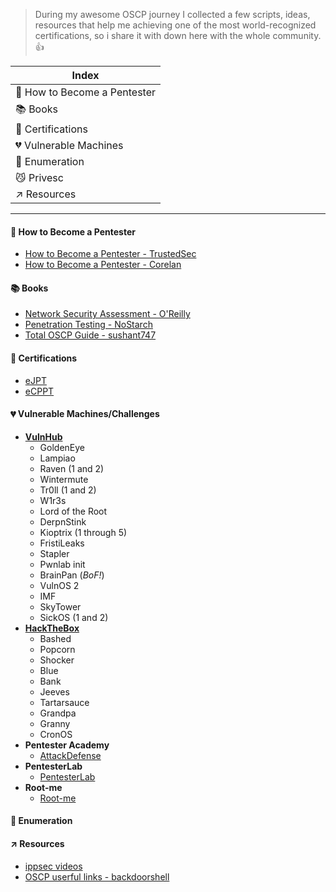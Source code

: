 > During my awesome OSCP journey I collected a few scripts, ideas, resources that help me achieving one of the most world-recognized certifications, so i share it with down here with the whole community. :thumbsup:



|Index|
|------------|
|:book: How to Become a Pentester |
|:books: Books|
|:page_facing_up: Certifications|
|:broken_heart: Vulnerable Machines|
|:pencil: Enumeration|
|:smirk_cat: Privesc|
|:arrow_upper_right: Resources|

----- 
#### :book: How to Become a Pentester
* [How to Become a Pentester - TrustedSec](https://www.trustedsec.com/2018/09/become-a-pentester)
* [How to Become a Pentester - Corelan](https://www.corelan.be/index.php/2015/10/13/how-to-become-a-pentester/)


#### :books: Books
* [Network Security Assessment - O'Reilly](https://www.oreilly.com/library/view/network-security-assessment/9781491911044/)
* [Penetration Testing - NoStarch](https://nostarch.com/pentesting)
* [Total OSCP Guide - sushant747](https://sushant747.gitbooks.io/total-oscp-guide/content/bash-scripting.html)

#### :page_facing_up: Certifications
* [eJPT](https://www.elearnsecurity.com/course/penetration_testing_student/)
* [eCPPT](https://www.elearnsecurity.com/course/penetration_testing/)

#### :broken_heart: Vulnerable Machines/Challenges
* **[VulnHub](https://www.vulnhub.com)**
  * GoldenEye
  * Lampiao
  * Raven (1 and 2)
  * Wintermute
  * Tr0ll (1 and 2)
  * W1r3s
  * Lord of the Root
  * DerpnStink
  * Kioptrix (1 through 5)
  * FristiLeaks
  * Stapler
  * Pwnlab init
  * BrainPan (_BoF!_)
  * VulnOS 2
  * IMF
  * SkyTower
  * SickOS (1 and 2)
* **[HackTheBox](https://www.hackthebox.eu)**
  * Bashed
  * Popcorn
  * Shocker
  * Blue
  * Bank
  * Jeeves
  * Tartarsauce
  * Grandpa
  * Granny
  * CronOS
* **Pentester Academy**
  * [AttackDefense](https://attackdefense.com)
* **PentesterLab**
  * [PentesterLab](https://www.pentesterlab.com)
* **Root-me**
  * [Root-me](https://www.root-me.org)

#### :pencil: Enumeration

#### :arrow_upper_right: Resources
* [ippsec videos](https://www.youtube.com/channel/UCa6eh7gCkpPo5XXUDfygQQA)
* [OSCP userful links - backdoorshell](https://backdoorshell.gitbooks.io/oscp-useful-links/content/)
